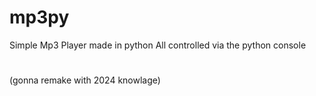 # mp3py
Simple Mp3 Player made in python
All controlled via the python console
#
(gonna remake with 2024 knowlage)
